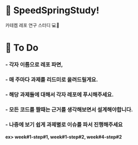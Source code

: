 # 👋 SpeedSpringStudy!

카테켐 레포 연구 스터디 💻🌱

# 🚀 To Do
### - 각자 이름으로 레포 파면,
### - 매 주마다 과제를 리드미로 올려드릴게요.
### - 해당 과제들에 대해서 각자 레포에 푸시해주세요.
### - 모든 코드를 짤때는 근거를 생각해보면서 설계해야합니다.
### - 나중에 보기 쉽게 과제별로 이슈를 파서 진행해주세요
#### ex> week#1-step#1, week#1-step#2, week#4-step#2
